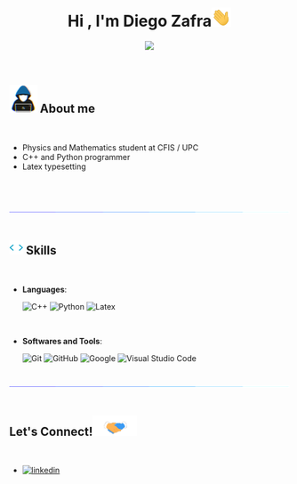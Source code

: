 <h1 align="center"><b>Hi , I'm Diego Zafra</b><img src="https://github.com/Z-diego/Z-diego/blob/main/greeting.gif" width="35"></h1>

<p align="center">
  <a href="https://github.com/DenverCoder1/readme-typing-svg"><img src="https://readme-typing-svg.herokuapp.com?font=Time+New+Roman&color=cyan&size=25&center=true&vCenter=true&width=600&height=100&lines=Physics+and+Math+undergraduate;Coding+enthusiast;Love+a+good+problem+to+rack+my+brains+with"></a>
</p>


<br>

## <picture><img src = "https://github.com/Z-diego/Z-diego/blob/main/about_me.gif" width = 50px></picture> **About me**

<br>

- Physics and Mathematics student at CFIS / UPC
- C++ and Python programmer
- Latex typesetting

<br><br>

<img src="https://github.com/Z-diego/Z-diego/blob/main/light_bar.gif"><br><br>

## <img src="https://github.com/Z-diego/Z-diego/blob/main/code.gif" width ="25"><b> Skills</b>
<br>

<p align="center">

- **Languages**:
    
    ![C++](https://img.shields.io/badge/C++%20-%2300599C.svg?style=for-the-badge&logo=c%2B%2B&logoColor=white)
    ![Python](https://img.shields.io/badge/Python%20-%2314354C.svg?style=for-the-badge&logo=python&logoColor=white)
    ![Latex](https://img.shields.io/badge/LaTeX%20-%232370ED.svg?style=for-the-badge&logo=latex&logoColor=white)

<br>   

- **Softwares and Tools**:

    ![Git](https://img.shields.io/badge/git-%23F05033.svg?style=for-the-badge&logo=git&logoColor=white)
    ![GitHub](https://img.shields.io/badge/github-%23121011.svg?style=for-the-badge&logo=github&logoColor=white)
    ![Google](https://img.shields.io/badge/google-%234285F4.svg?style=for-the-badge&logo=google&logoColor=white)
    ![Visual Studio Code](https://img.shields.io/badge/Visual%20Studio%20Code-0078d7.svg?style=for-the-badge&logo=visual-studio-code&logoColor=white)

</p>

<br>

<img src="https://github.com/Z-diego/Z-diego/blob/main/light_bar.gif">

<br>
<br>

## <b> Let's Connect!</b><img src="https://github.com/Z-diego/Z-diego/blob/main/handshake.gif" width ="80">
<br>
<div align='left'>

<ul>

<li>
<a href="https://linkedin.com/in/diego-zafra-bono-4914a7233" target="_blank">
<img src="https://img.shields.io/badge/linkedin:  Diego_Zafra_Bono-%2300acee.svg?color=405DE6&style=for-the-badge&logo=linkedin&logoColor=white" alt=linkedin style="margin-bottom: 5px;"/>
</a>
</li>
<br>
